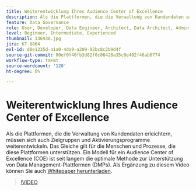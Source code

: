 ```yaml
---
title: Weiterentwicklung Ihres Audience Center of Excellence
description: Als die Plattformen, die die Verwaltung von Kundendaten erleichtern, müssen sich auch Zielgruppen und Aktivierungsprogramme weiterentwickeln. Das Gleiche gilt für die Menschen und Prozesse, die diese Plattformen unterstützen. Ein Modell für ein Audience Center of Excellence (COE) ist seit langem die optimale Methode zur Unterstützung von Data Management-Plattformen (DMPs).
feature: Data Governance
role: User, Developer, Data Engineer, Architect, Data Architect, Admin, Leader
level: Beginner, Intermediate, Experienced
thumbnail: 336938.jpg
jira: KT-8864
exl-id: d0e1235d-a1a0-4da9-a209-92bc8c2b9d4f
source-git-commit: 00ef0f40fb3d82f0c06428a35c0e402f46ab6774
workflow-type: tm+mt
source-wordcount: '120'
ht-degree: 0%

---
```


# Weiterentwicklung Ihres Audience Center of Excellence

Als die Plattformen, die die Verwaltung von Kundendaten erleichtern, müssen sich auch Zielgruppen und Aktivierungsprogramme weiterentwickeln. Das Gleiche gilt für die Menschen und Prozesse, die diese Plattformen unterstützen. Ein Modell für ein Audience Center of Excellence (COE) ist seit langem die optimale Methode zur Unterstützung von Data Management-Plattformen (DMPs). Als Ergänzung zu diesem Video können Sie auch [Whitepaper herunterladen](assets/whitepaper-evolving-the-audience-center-of-excellence.pdf).

>[!VIDEO](https://video.tv.adobe.com/v/336938/?learn=on)

